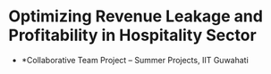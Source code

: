 # Optimizing Revenue Leakage and Profitability in Hospitality Sector
- *Collaborative Team Project – Summer Projects, IIT Guwahati
